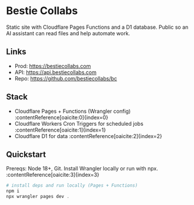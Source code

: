 # Bestie Collabs

Static site with Cloudflare Pages Functions and a D1 database. Public so an AI assistant can read files and help automate work.

## Links

- Prod: https://bestiecollabs.com  
- API: https://api.bestiecollabs.com  
- Repo: https://github.com/bestiecollabs/bc

## Stack

- Cloudflare Pages + Functions (Wrangler config) :contentReference[oaicite:0]{index=0}  
- Cloudflare Workers Cron Triggers for scheduled jobs :contentReference[oaicite:1]{index=1}  
- Cloudflare D1 for data :contentReference[oaicite:2]{index=2}

## Quickstart

Prereqs: Node 18+, Git. Install Wrangler locally or run with npx. :contentReference[oaicite:3]{index=3}

```powershell
# install deps and run locally (Pages + Functions)
npm i
npx wrangler pages dev .

